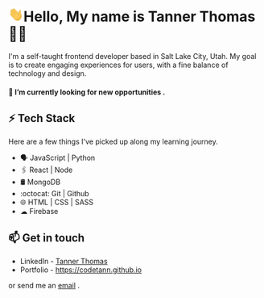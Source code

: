 # <img src="https://raw.githubusercontent.com/ABSphreak/ABSphreak/master/gifs/Hi.gif" width="30px">Hello, My name is Tanner Thomas 👨‍💻

I'm a self-taught frontend developer based in Salt Lake City, Utah. My goal is to create engaging experiences for users, with a fine balance of technology and design.

#### 🔭 I’m currently looking for new opportunities .


## ⚡ Tech Stack

Here are a few things I've picked up along my learning journey.

* 🗣 JavaScript | Python 
* 🖇️ React | Node 
* 🛢️ MongoDB 
* :octocat: Git | Github
* 🌐 HTML | CSS | SASS
* ☁ Firebase

## 📫 Get in touch
- LinkedIn - [Tanner Thomas](https://in.linkedin.com/in/adnanazmee)
- Portfolio - https://codetann.github.io

 or send me an [email](mailto:thetannerthomas@gmail.com) .

